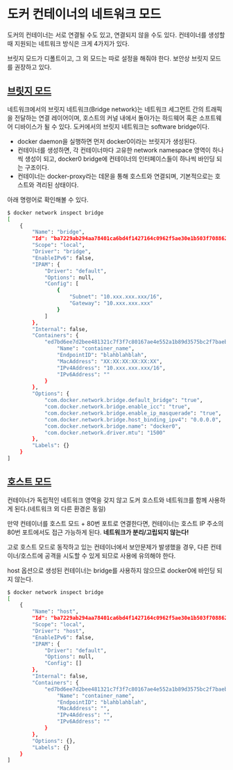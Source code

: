 # 도커 컨테이너의 네트워크 모드
도커의 컨테이너는 서로 연결될 수도 있고, 연결되지 않을 수도 있다. 
컨테이너를 생성할 때 지원되는 네트워크 방식은 크게 4가지가 있다.

브릿지 모드가 디폴트이고, 그 외 모드는 따로 설정을 해줘야 한다.
보안상 브릿지 모드를 권장하고 있다.

## [브릿지 모드](https://docs.docker.com/network/bridge/)
네트워크에서의 브릿지 네트워크(Bridge network)는 네트워크 세그먼트 간의 트래픽을 전달하는 연결 레이어이며, 호스트의 커널 내에서 돌아가는 하드웨어 혹은 소프트웨어 디바이스가 될 수 있다.
도커에서의 브릿지 네트워크는 software bridge이다. 

- docker daemon을 실행하면 먼저 docker0이라는 브릿지가 생성된다. 
- 컨테이너를 생성하면, 각 컨테이너마다 고유한 network namespace 영역이 하나씩 생성이 되고, docker0 bridge에 컨테이너의 인터페이스들이 하나씩 바인딩 되는 구조이다. 
- 컨테이너는 docker-proxy라는 데몬을 통해 호스트와 연결되며, 기본적으로는 호스트와 격리된 상태이다.

아래 명령어로 확인해볼 수 있다.
```sh
$ docker network inspect bridge
[
    {
        "Name": "bridge",
        "Id": "ba7229ab294aa78401ca6bd4f1427164c0962f5ae30e1b503f70886278002e18",
        "Scope": "local",
        "Driver": "bridge",
        "EnableIPv6": false,
        "IPAM": {
            "Driver": "default",
            "Options": null,
            "Config": [
                {
                    "Subnet": "10.xxx.xxx.xxx/16",
                    "Gateway": "10.xxx.xxx.xxx"
                }
            ]
        },
        "Internal": false,
        "Containers": {
            "ed7bd6ee7d2bee481321c7f3f7c80167ae4e552a1b89d3575bc2f7baeb7de574": {
                "Name": "container_name",
                "EndpointID": "blahblahblah",
                "MacAddress": "XX:XX:XX:XX:XX:XX",
                "IPv4Address": "10.xxx.xxx.xxx/16",
                "IPv6Address": ""
            }
        },
        "Options": {
            "com.docker.network.bridge.default_bridge": "true",
            "com.docker.network.bridge.enable_icc": "true",
            "com.docker.network.bridge.enable_ip_masquerade": "true",
            "com.docker.network.bridge.host_binding_ipv4": "0.0.0.0",
            "com.docker.network.bridge.name": "docker0",
            "com.docker.network.driver.mtu": "1500"
        },
        "Labels": {}
    }
]
```


## [호스트 모드](https://docs.docker.com/network/host/)
컨테이너가 독립적인 네트워크 영역을 갖지 않고 도커 호스트와 네트워크를 함께 사용하게 된다.(네트워크 외 다른 환경은 동일)

만약 컨테이너를 호스트 모드 + 80번 포트로 연결한다면, 컨테이너는 호스트 IP 주소의 80번 포트에서도 접근 가능하게 된다. **네트워크가 분리/고립되지 않는다!**

고로 호스트 모드로 동작하고 있는 컨테이너에서 보안문제가 발생했을 경우, 다른 컨테이너/호스트에 공격을 시도할 수 있게 되므로 사용에 유의해야 한다.

host 옵션으로 생성된 컨테이너는 bridge를 사용하지 않으므로 docker0에 바인딩 되지 않는다.
```sh
$ docker network inspect bridge
[
    {
        "Name": "host",
        "Id": "ba7229ab294aa78401ca6bd4f1427164c0962f5ae30e1b503f70886278002e18",
        "Scope": "local",
        "Driver": "host",
        "EnableIPv6": false,
        "IPAM": {
            "Driver": "default",
            "Options": null,
            "Config": []
        },
        "Internal": false,
        "Containers": {
            "ed7bd6ee7d2bee481321c7f3f7c80167ae4e552a1b89d3575bc2f7baeb7de574": {
                "Name": "container_name",
                "EndpointID": "blahblahblah",
                "MacAddress": "",
                "IPv4Address": "",
                "IPv6Address": ""
            }
        },
        "Options": {},
        "Labels": {}
    }
]
```

